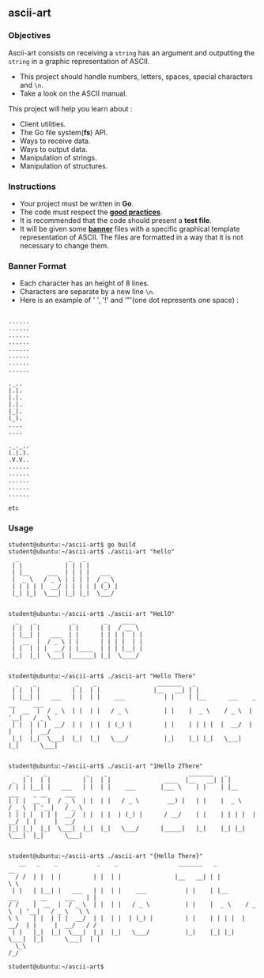 ## ascii-art

### Objectives

Ascii-art consists on receiving a `string` has an argument and outputting the `string` in a graphic representation of ASCII.

- This project should handle numbers, letters, spaces, special characters and `\n`.
- Take a look on the ASCII manual.

This project will help you learn about :

- Client utilities.
- The Go file system(**fs**) API.
- Ways to receive data.
- Ways to output data.
- Manipulation of strings.
- Manipulation of structures.

### Instructions

- Your project must be written in **Go**.
- The code must respect the [**good practices**](https://github.com/01-edu/public/good-practices.en.md).
- It is recommended that the code should present a **test file**.
- It will be given some [**banner**](https://github.com/01-edu/public/ascii-art) files with a specific graphical template representation of ASCII. The files are formatted in a way that it is not necessary to change them.

### Banner Format

- Each character has an height of 8 lines.
- Characters are separate by a new line `\n`.
- Here is an example of ' ', '!' and '"'(one dot represents one space) :

```console

......
......
......
......
......
......
......
......

._..
|.|.
|.|.
|.|.
|_|.
(_).
....
....

._._..
(.|.).
.V.V..
......
......
......
......
......

etc
```

### Usage

```console
student@ubuntu:~/ascii-art$ go build
student@ubuntu:~/ascii-art$ ./ascii-art "hello"
  _              _   _          
 | |            | | | |         
 | |__     ___  | | | |   ___   
 |  _ \   / _ \ | | | |  / _ \  
 | | | | |  __/ | | | | | (_) | 
 |_| |_|  \___| |_| |_|  \___/  
                                
                                
student@ubuntu:~/ascii-art$ ./ascii-art "HeLlO"
  _    _          _        _    ____   
 | |  | |        | |      | |  / __ \  
 | |__| |   ___  | |      | | | |  | | 
 |  __  |  / _ \ | |      | | | |  | | 
 | |  | | |  __/ | |____  | | | |__| | 
 |_|  |_|  \___| |______| |_|  \____/  
                                       
                                       
student@ubuntu:~/ascii-art$ ./ascii-art "Hello There"
  _    _           _    _                 _______   _                              
 | |  | |         | |  | |               |__   __| | |                             
 | |__| |   ___   | |  | |    ___           | |    | |__      ___    _ __     ___  
 |  __  |  / _ \  | |  | |   / _ \          | |    |  _ \    / _ \  | '__|   / _ \ 
 | |  | | |  __/  | |  | |  | (_) |         | |    | | | |  |  __/  | |     |  __/ 
 |_|  |_|  \___|  |_|  |_|   \___/          |_|    |_| |_|   \___|  |_|      \___| 
                                                                                   
                                                                                   
student@ubuntu:~/ascii-art$ ./ascii-art "1Hello 2There"
     _    _           _    _                       _______   _                              
 _  | |  | |         | |  | |               ____  |__   __| | |                             
/ | | |__| |   ___   | |  | |    ___       |___ \    | |    | |__      ___    _ __     ___  
| | |  __  |  / _ \  | |  | |   / _ \        __) |   | |    |  _ \    / _ \  | '__|   / _ \ 
| | | |  | | |  __/  | |  | |  | (_) |      / __/    | |    | | | |  |  __/  | |     |  __/ 
|_| |_|  |_|  \___|  |_|  |_|   \___/      |_____|   |_|    |_| |_|   \___|  |_|      \___| 
                                                                                            
                                                                                            
student@ubuntu:~/ascii-art$ ./ascii-art "{Hello There}"
   __   _    _           _    _                 _______   _                              __    
  / /  | |  | |         | |  | |               |__   __| | |                             \ \   
 | |   | |__| |   ___   | |  | |    ___           | |    | |__      ___    _ __     ___   | |  
/ /    |  __  |  / _ \  | |  | |   / _ \          | |    |  _ \    / _ \  | '__|   / _ \   \ \ 
\ \    | |  | | |  __/  | |  | |  | (_) |         | |    | | | |  |  __/  | |     |  __/   / / 
 | |   |_|  |_|  \___|  |_|  |_|   \___/          |_|    |_| |_|   \___|  |_|      \___|  | |  
  \_\                                                                                    /_/   
                                                                                               
student@ubuntu:~/ascii-art$
```
